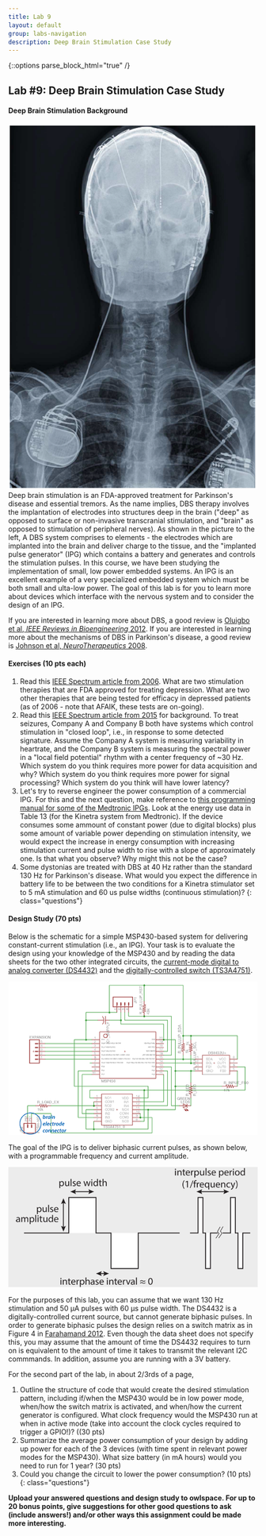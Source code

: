```yaml
---
title: Lab 9
layout: default
group: labs-navigation
description: Deep Brain Stimulation Case Study
---
```


{::options parse_block_html="true" /}

## Lab #9: Deep Brain Stimulation Case Study

#### Deep Brain Stimulation Background
<div class="row">
<div class="col-md-3">
<a href="Oluigbo2012pdf" class="thumbnail">
<img src="DBSXray.png" alt="X-ray of DBS patient"></a>
</div>
<div class="col-md-9">
Deep brain stimulation is an FDA-approved treatment for Parkinson's disease and essential
tremors. As the name implies, DBS therapy involves the implantation of electrodes into
structures deep in the brain ("deep" as opposed to surface or non-invasive transcranial
stimulation, and "brain" as opposed to stimulation of peripheral nerves). As shown in the
picture to the left, A DBS system comprises to elements - the electrodes which are implanted
into the brain and deliver charge to the tissue, and the "implanted pulse generator" (IPG)
which contains a battery and generates and controls the stimulation pulses.  In this course, we
have been studying the implementation of small, low power embedded systems. An IPG is an
excellent example of a very specialized embedded system which must be both small and ulta-low
power. The goal of this lab is for you to learn more about devices which interface with the
nervous system and to consider the design of an IPG.

If you are interested in learning more about DBS, a good review is [Oluigbo et al, _IEEE
Reviews in Bioengineering_ 2012](Oluigbo2012.pdf). If you are interested in learning more about
the mechanisms of DBS in Parkinson's disease, a good review is [Johnson et al,
_NeuroTherapeutics_ 2008](Johnson2008.pdf).
</div>
</div>

#### Exercises (10 pts each)
  1. Read this <a href="Moore2006.pdf">IEEE Spectrum article from 2006</a>. What are two stimulation therapies
  that are FDA approved for treating depression. What are two other therapies that are being
  tested for efficacy in depressed patients (as of 2006 - note that AFAIK, these tests are
  on-going).
  2. Read this <a href="Denison2015.pdf">IEEE Spectrum article from 2015</a> for background. To
  treat seizures, Company A and Company B both have systems which control stimulation in "closed
  loop", i.e., in response to some detected signature. Assume the Company A system is measuring
  variability in heartrate, and the Company B system is measuring the spectral power in a "local
  field potential" rhythm with a center frequency of ~30 Hz. Which system do you think requires
  more power for data acquisition and why? Which system do you think requires more power for
  signal processing? Which system do you think will have lower latency?
  3. Let's try to reverse engineer the power consumption of a commercial IPG. For this and the next
  question, make reference to <a href="MedtronicIPGManual.pdf">this programming manual
  for some of the Medtronic IPGs</a>. Look at the energy use data in Table 13 (for the Kinetra
  system from Medtronic). If the device consumes some ammount of constant power (due to digital
  blocks) plus some amount of variable power depending on stimulation intensity, we would expect
  the increase in energy consumption with increasing stimulation current and pulse width to rise
  with a slope of approximately one. Is that what you observe? Why might this not be the case?
  4. Some dystonias are treated with DBS at 40 Hz rather than the standard 130 Hz for Parkinson's
  disease. What would you expect the difference in battery life to be between the two conditions
  for a Kinetra stimulator set to 5 mA stimulation and 60 us pulse widths (continuous
  stimulation)?
  {: class="questions"}

#### Design Study (70 pts)

Below is the schematic for a simple MSP430-based system for delivering constant-current
stimulation (i.e., an IPG). Your task is to evaluate the design using your knowledge of the
MSP430 and by reading the data sheets for the two other integrated circuits, the [current-mode
digital to analog converter (DS4432)](DS4432.pdf) and the [digitally-controlled switch
(TS3A4751)](TS3A4751.pdf).

![DBS Schematic](DBSSchematic.png)

The goal of the IPG is to deliver biphasic current pulses, as shown below, with a programmable
frequency and current amplitude. 

![Biphasic Pulses](BiphasicPulse.png)

For the purposes of this lab, you can
assume that we want 130 Hz stimulation and 50 μA pulses with 60 μs pulse width. The DS4432 is a
digitally-controlled current source, but cannot generate biphasic pulses. In order to generate
biphasic pulses the design relies on a switch matrix as in Figure 4 in [Farahamand
2012](Farahmand2012.pdf). Even though the data sheet does not specify this, you may assume that
the amount of time the DS4432 requires to turn on is equivalent to the amount of time it takes
to transmit the relevant I2C commmands. In addition, assume you are running with a 3V battery.

For the second part of the lab, in about 2/3rds of a page,

  1. Outline the structure of code that would create the desired stimulation pattern, including
    if/when the MSP430 would be in low power mode, when/how the switch matrix is activated, and
    when/how the current generator is configured. What clock frequency would the MSP430 run at
    when in active mode (take into account the clock cycles required to trigger a GPIO!)? ((30 pts)
  2. Summarize the average power consumption of your design by adding up power for each of the 3
    devices (with time spent in relevant power modes for the MSP430). What size battery (in mA
    hours) would you need to run for 1 year? (30 pts)
  3. Could you change the circuit to lower the power consumption? (10 pts)
  {: class="questions"}



**Upload your answered questions and design study to owlspace.  For up to 20 bonus points, give
suggestions for other good questions to ask (include answers!) and/or other ways this
assignment could be made more interesting.**


